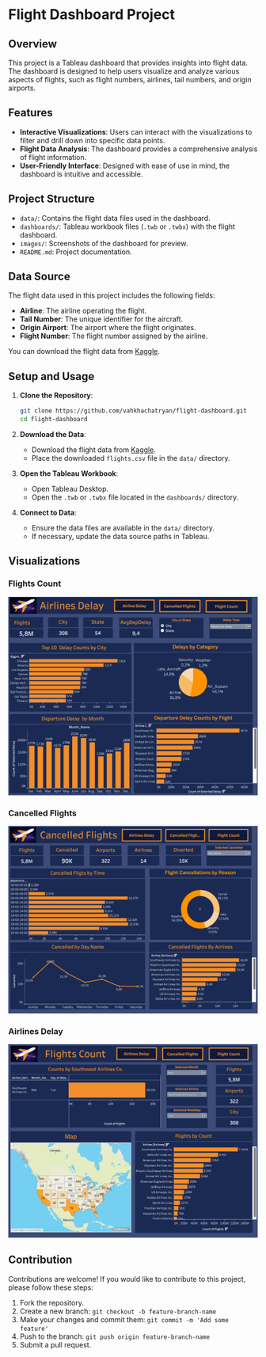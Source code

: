 # Flight Dashboard Project

## Overview

This project is a Tableau dashboard that provides insights into flight data. The dashboard is designed to help users visualize and analyze various aspects of flights, such as flight numbers, airlines, tail numbers, and origin airports.

## Features

- **Interactive Visualizations**: Users can interact with the visualizations to filter and drill down into specific data points.
- **Flight Data Analysis**: The dashboard provides a comprehensive analysis of flight information.
- **User-Friendly Interface**: Designed with ease of use in mind, the dashboard is intuitive and accessible.

## Project Structure

- `data/`: Contains the flight data files used in the dashboard.
- `dashboards/`: Tableau workbook files (`.twb` or `.twbx`) with the flight dashboard.
- `images/`: Screenshots of the dashboard for preview.
- `README.md`: Project documentation.

## Data Source

The flight data used in this project includes the following fields:

- **Airline**: The airline operating the flight.
- **Tail Number**: The unique identifier for the aircraft.
- **Origin Airport**: The airport where the flight originates.
- **Flight Number**: The flight number assigned by the airline.

You can download the flight data from [Kaggle](https://www.kaggle.com/datasets/usdot/flight-delays/data?select=flights.csv).

## Setup and Usage

1. **Clone the Repository**:
   ```sh
   git clone https://github.com/vahkhachatryan/flight-dashboard.git
   cd flight-dashboard
   ```

2. **Download the Data**:
   - Download the flight data from [Kaggle](https://www.kaggle.com/datasets/usdot/flight-delays/data?select=flights.csv).
   - Place the downloaded `flights.csv` file in the `data/` directory.

3. **Open the Tableau Workbook**:
   - Open Tableau Desktop.
   - Open the `.twb` or `.twbx` file located in the `dashboards/` directory.

4. **Connect to Data**:
   - Ensure the data files are available in the `data/` directory.
   - If necessary, update the data source paths in Tableau.

## Visualizations

### Flights Count

![Flights Count](Dashboard1.png)

### Cancelled Flights

![Cancelled Flights](Dashboard2.png)

### Airlines Delay

![Airlines Delay](Dashboard3.png)

## Contribution

Contributions are welcome! If you would like to contribute to this project, please follow these steps:

1. Fork the repository.
2. Create a new branch: `git checkout -b feature-branch-name`
3. Make your changes and commit them: `git commit -m 'Add some feature'`
4. Push to the branch: `git push origin feature-branch-name`
5. Submit a pull request.

